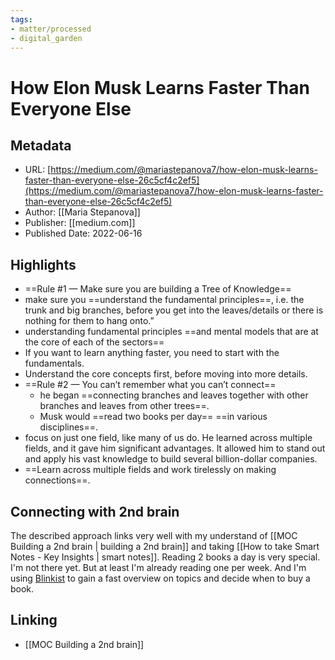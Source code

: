 ```yaml
---
tags: 
- matter/processed
- digital_garden
---
```

# How Elon Musk Learns Faster Than Everyone Else
## Metadata
* URL: [https://medium.com/@mariastepanova7/how-elon-musk-learns-faster-than-everyone-else-26c5cf4c2ef5](https://medium.com/@mariastepanova7/how-elon-musk-learns-faster-than-everyone-else-26c5cf4c2ef5)
* Author: [[Maria Stepanova]]
* Publisher: [[medium.com]]
* Published Date: 2022-06-16

## Highlights
* ==Rule #1 — Make sure you are building a Tree of Knowledge==
* make sure you ==understand the fundamental principles==, i.e. the trunk and big branches, before you get into the leaves/details or there is nothing for them to hang onto.”
* understanding fundamental principles ==and mental models that are at the core of each of the sectors==
* If you want to learn anything faster, you need to start with the fundamentals.
* Understand the core concepts first, before moving into more details.
* ==Rule #2 — You can’t remember what you can’t connect==
	* he began ==connecting branches and leaves together with other branches and leaves from other trees==.
	* Musk would ==read two books per day== ==in various disciplines==.
* focus on just one field, like many of us do. He learned across multiple fields, and it gave him significant advantages. It allowed him to stand out and apply his vast knowledge to build several billion-dollar companies.
* ==Learn across multiple fields and work tirelessly on making connections==.

## Connecting with 2nd brain
The described approach links very well with my understand of [[MOC Building a 2nd brain | building a 2nd brain]] and taking [[How to take Smart Notes - Key Insights | smart notes]]. Reading 2 books a day is very special. I'm not there yet. But at least I'm already reading one per week. And I'm using [Blinkist](https://www.blinkist.com/) to gain a fast overview on topics and decide when to buy a book. 

## Linking
+ [[MOC Building a 2nd brain]]